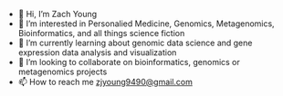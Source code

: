 - 👋 Hi, I’m Zach Young
- 👀 I’m interested in Personalied Medicine, Genomics, Metagenomics, Bioinformatics, and all things science fiction
- 🌱 I’m currently learning about genomic data science and gene expression data analysis and visualization
- 💞️ I’m looking to collaborate on bioinformatics, genomics or metagenomics projects
- 📫 How to reach me zjyoung9490@gmail.com

<!---
zjyoung9490/zjyoung9490 is a ✨ special ✨ repository because its `README.md` (this file) appears on your GitHub profile.
You can click the Preview link to take a look at your changes.
--->
